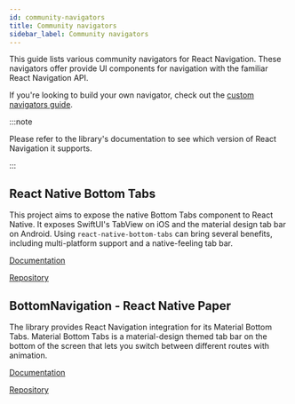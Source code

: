 ```yaml
---
id: community-navigators
title: Community navigators
sidebar_label: Community navigators
---
```


This guide lists various community navigators for React Navigation. These navigators offer provide UI components for navigation with the familiar React Navigation API.

If you're looking to build your own navigator, check out the [custom navigators guide](custom-navigators.md).

:::note

Please refer to the library's documentation to see which version of React Navigation it supports.

:::

## React Native Bottom Tabs

This project aims to expose the native Bottom Tabs component to React Native. It exposes SwiftUI's TabView on iOS and the material design tab bar on Android. Using `react-native-bottom-tabs` can bring several benefits, including multi-platform support and a native-feeling tab bar.

[Documentation](https://oss.callstack.com/react-native-bottom-tabs/)

[Repository](https://github.com/callstackincubator/react-native-bottom-tabs)

## BottomNavigation - React Native Paper

The library provides React Navigation integration for its Material Bottom Tabs. Material Bottom Tabs is a material-design themed tab bar on the bottom of the screen that lets you switch between different routes with animation.

[Documentation](https://callstack.github.io/react-native-paper/docs/guides/bottom-navigation/)

[Repository](https://github.com/callstack/react-native-paper)
